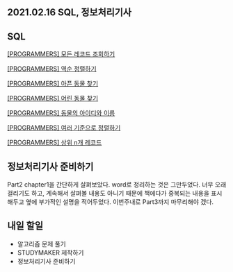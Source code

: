 ## 2021.02.16 SQL, 정보처리기사

## SQL

[[PROGRAMMERS] 모든 레코드 조회하기](https://hyeonic.tistory.com/115)

[[PROGRAMMERS] 역순 정렬하기](https://hyeonic.tistory.com/116)

[[PROGRAMMERS] 아픈 동물 찾기](https://hyeonic.tistory.com/117)

[[PROGRAMMERS] 어린 동물 찾기](https://hyeonic.tistory.com/118)

[[PROGRAMMERS] 동물의 아이디와 이름](https://hyeonic.tistory.com/119)

[[PROGRAMMERS] 여러 기준으로 정렬하기](https://hyeonic.tistory.com/120)

[[PROGRAMMERS] 상위 n개 레코드](https://hyeonic.tistory.com/120)

## 정보처리기사 준비하기
Part2 chapter1을 간단하게 살펴보았다. word로 정리하는 것은 그만두었다. 너무 오래 걸리기도 하고, 계속해서 살펴볼 내용도 아니기 때문에 책에다가 중복되는 내용을 표시해두고 옆에 부가적인 설명을 적어두었다. 이번주내로 Part3까지 마무리해야 겠다.

## 내일 할일
 - 알고리즘 문제 풀기
 - STUDYMAKER 제작하기
 - 정보처리기사 준비하기